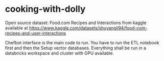 # cooking-with-dolly
Open source dataset: Food.com Recipes and Interactions from kaggle available at https://www.kaggle.com/datasets/shuyangli94/food-com-recipes-and-user-interactions

Chefbot interface is the main code to run. You have to run the ETL notebook first and then the Setup vector databases. Everything shall be run in a databricks workspace and cluster with GPU available.

